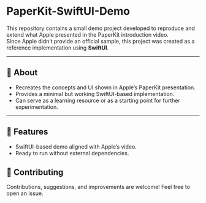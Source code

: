 # PaperKit-SwiftUI-Demo

This repository contains a small demo project developed to reproduce and extend what Apple presented in the PaperKit introduction video.  
Since Apple didn’t provide an official sample, this project was created as a reference implementation using **SwiftUI**.

---

## 📖 About

- Recreates the concepts and UI shown in Apple’s PaperKit presentation.  
- Provides a minimal but working SwiftUI-based implementation.  
- Can serve as a learning resource or as a starting point for further experimentation.  

---

## 🚀 Features

- SwiftUI-based demo aligned with Apple’s video.  
- Ready to run without external dependencies.

## 🤝 Contributing
Contributions, suggestions, and improvements are welcome! Feel free to open an issue.
